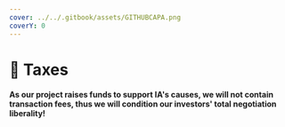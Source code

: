 ```yaml
---
cover: ../../.gitbook/assets/GITHUBCAPA.png
coverY: 0
---
```


# 🧿 Taxes

#### As our project raises funds to support IA's causes, we will not contain transaction fees, thus we will condition our investors' total negotiation liberality!
